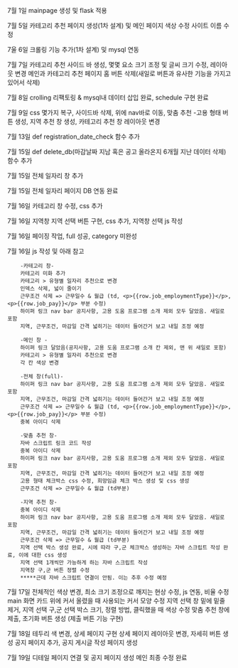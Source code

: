 7월 1일 mainpage 생성 및 flask 적용

7월 5일 카테고리 추천 페이지 생성(1차 설계) 및 메인 페이지 색상 수정
        사이트 이름 수정

7울 6일 크롤링 기능 추가(1차 설계) 및 mysql 연동

7월 7일 카테고리 추천 사이드 바 생성, 몇몇 요소 크기 조정 및 글씨 크기 수정, 레이아웃 변경
        메인과 카테고리 추천 페이지 홈 버튼 삭제(새일로 버튼과 유사한 기능을 가지고 있어서 삭제) 

7월 8일 crolling 리팩토링 & mysql내 데이터 삽입 완료, schedule 구현 완료

7월 9일 css 몇가지 복구, 사이드바 삭제, 위에 nav바로 이동, 맞춤 추천 -고용 형태 버튼 생성, 지역 추천 창 생성, 카테고리 추천 창 레이아웃 변경

7월 13일 def registration_date_check 함수 추가

7월 15일 def delete_db(마감날짜 지남 혹은 공고 올라온지 6개월 지난 데이터 삭제) 함수 추가

7월 15일 전체 일자리 창 추가

7월 15일 전체 일자리 페이지 DB 연동 완료

7월 16일 카테고리 창 수정, css 추가

7월 16일 지역창 지역 선택 버튼 구현, css 추가, 지역창 선택 js 작성

7월 16일 페이징 작업, full 성공, category 미완성

7월 16일 js 작성 및 아래 참고

        -카테고리 창-
        카테고리 미화 추가
        카테고리 > 유형별 일자리 추천으로 변경
        인덱스 삭제, 넓이 줄이기
        근무조건 삭제 => 근무일수 & 월급 (td, <p>{{row.job_employmentType}}</p>,<p>{{row.job_pay}}</p> 부분 수정)
        하이퍼 링크 nav bar 공지사항, 고용 도움 프로그램 소개 제외 모두 달았음. 새일로 포함
        지역, 근무조건, 마감일 간격 넓히기는 데이터 들어간거 보고 내일 조정 예정

        -메인 창 -
        하이퍼 링크 달았음(공지사항, 고용 도움 프로그램 소개 칸 제외, 맨 위 새일로 포함)
        카테고리 > 유형별 일자리 추천으로 변경
        각 칸 색상 변경

        -전체 창(full)-
        하이퍼 링크 nav bar 공지사항, 고용 도움 프로그램 소개 제외 모두 달았음. 새일로 포함
        지역, 근무조건, 마감일 간격 넓히기는 데이터 들어간거 보고 내일 조정 예정
        근무조건 삭제 => 근무일수 & 월급 (td, <p>{{row.job_employmentType}}</p>,<p>{{row.job_pay}}</p> 부분 수정)
        중복 아이디 삭제

        -맞춤 추천 창-
        자바 스크립트 링크 코드 작성
        중복 아이디 삭제
        하이퍼 링크 nav bar 공지사항, 고용 도움 프로그램 소개 제외 모두 달았음. 새일로 포함
        지역, 근무조건, 마감일 간격 넓히기는 데이터 들어간거 보고 내일 조정 예정
        고용 형태 체크박스 css 수정, 희망임금 체크 박스 생성 및 css 생성
        근무조건 삭제 => 근무일수 & 월급 (td부분)

        -지역 추천 창-
        중복 아이디 삭제
        하이퍼 링크 nav bar 공지사항, 고용 도움 프로그램 소개 제외 모두 달았음. 새일로 포함
        지역, 근무조건, 마감일 간격 넓히기는 데이터 들어간거 보고 내일 조정 예정
        근무조건 삭제 => 근무일수 & 월급 (td부분)
        지역 선택 박스 생성 완료, 시에 따라 구,군 체크박스 생성하는 자바 스크립트 작성 완료, 이에 대한 css 생성
        지역 선택 1개씩만 가능하게 하는 자바 스크립트 작성
        지역창 구,군 버튼 정렬 수정
        *****근데 자바 스크립트 연결이 안됨. 이는 추후 수정 예정

7월 17일 전체적인 색상 변경, 최소 크기 조정으로 깨지는 현상 수정, js 연동, 비율 수정
        main 화면 카드 위에 커서 올렸을 때 사용되는 커서 모양 수정
        지역 선택 창 밑에 밑줄 제거, 지역 선택 구,군 선택 박스 크기, 정렬 방법, 클릭했을 때 색상 수정
        맞춤 추천 창에 제출, 초기화 버튼 생성 (제출 버튼 기능 구현)

7월 18일 테두리 색 변경, 상세 페이지 구현
        상세 페이지 레이아웃 변경, 자세히 버튼 생성
        공지 페이지 추가, 공지 게시글 작성 페이지 생성

7월 19일 디테일 페이지 연결 및 공지 페이지 생성
        메인 최종 수정 완료